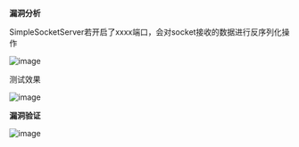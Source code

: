 **漏洞分析**

SimpleSocketServer若开启了xxxx端口，会对socket接收的数据进行反序列化操作

![image](https://user-images.githubusercontent.com/55024146/165814421-f6762915-25bc-4f59-b7d3-86d606e84373.png)

测试效果

![image](https://user-images.githubusercontent.com/55024146/165814599-c09f968b-c9aa-4719-ab2a-12ed283049c6.png)

**漏洞验证**

![image](https://user-images.githubusercontent.com/55024146/165814894-ebe9a146-8d59-4912-a059-00acb21f570e.png)

